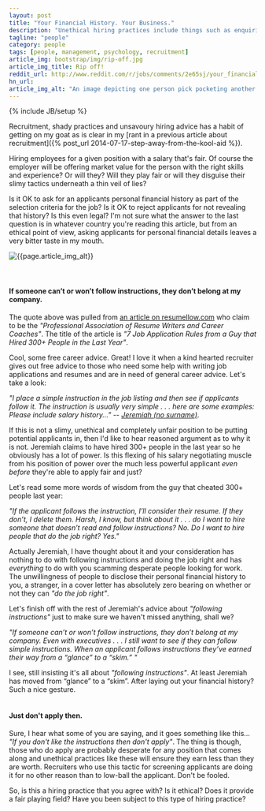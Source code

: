 ```yaml
---
layout: post
title: "Your Financial History. Your Business."
description: "Unethical hiring practices include things such as enquiring about your financial history. Your salary history is none of their business"
tagline: "people"
category: people
tags: [people, management, psychology, recruitment]
article_img: bootstrap/img/rip-off.jpg
article_img_title: Rip off!
reddit_url: http://www.reddit.com/r/jobs/comments/2e65sj/your_financial_history_your_business_unethical/
hn_url:
article_img_alt: "An image depicting one person pick pocketing another as some unscrupulous employers metaphorically do"
---
```

{% include JB/setup %}
<div class="intro">
<div class="intro-txt"> 
<p>
Recruitment, shady practices and unsavoury hiring advice has a habit of getting on my goat as is clear in my <span markdown="span">[rant in a previous article about recruitment]({% post_url 2014-07-17-step-away-from-the-kool-aid %})</span>. 
</p>
<p>
Hiring employees for a given position with a salary that's fair. Of course the employer will be offering market value for the person with the right skills and experience? Or will they? Will they play fair or will they disguise their slimy tactics underneath a thin veil of lies?
</p>
<p>
Is it OK to ask for an applicants personal financial history as part of the selection criteria for the job? Is it OK to reject applicants for not revealing that history? Is this even legal? I'm not sure what the answer to the last question is in whatever country you're reading this article, but from an ethical point of view, asking applicants for personal financial details leaves a very bitter taste in my mouth.
</p>
</div>
<div class="intro-img-border">
<div class="intro-img-bevel">
<div class="intro-img">
<img class="article-image" alt="{{page.article_img_alt}}" title="{{page.article_img_title}}" src="{{ASSET_PATH}}/{{page.article_img}}"/>
</div>
</div>
</div>
</div>
<br/>
<br/>

#### If someone can’t or won’t follow instructions, they don’t belong at my company.
The quote above was pulled from [an article on resumellow.com][1] who claim to be the _"Professional Association of Resume Writers and Career Coaches"_. The title of the article is _"7 Job Application Rules from a Guy that Hired 300+ People in the Last Year"_.

Cool, some free career advice. Great! I love it when a kind hearted recruiter gives out free advice to those who need some help with writing job applications and resumes and are in need of general career advice. Let's take a look:

_"I place a simple instruction in the job listing and then see if applicants follow it. The instruction is usually very simple . . . here are some examples: Please include salary history..."_  -- <cite>[Jeremiah (no surname)][1]</cite>.

If this is not a slimy, unethical and completely unfair position to be putting potential applicants in, then I'd like to hear reasoned argument as to why it is not. Jeremiah claims to have hired 300+ people in the last year so he obviously has a lot of power. Is this flexing of his salary negotiating muscle from his position of power over the much less powerful applicant _even before_ they're able to apply fair and just?

Let's read some more words of wisdom from the guy that cheated 300+ people last year:

_"If the applicant follows the instruction, I’ll consider their resume. If they don’t, I delete them. Harsh, I know, but think about it . . . do I want to hire someone that doesn’t read and follow instructions? No. Do I want to hire people that do the job right? Yes."_

Actually Jeremiah, I have thought about it and your consideration has nothing to do with following instructions and doing the job right and has _everything_ to do with you scamming desperate people looking for work. The unwillingness of people to disclose their personal financial history to you, a stranger, in a cover letter has absolutely zero bearing on whether or not they can _"do the job right"_.


Let's finish off with the rest of Jeremiah's advice about _"following instructions"_ just to make sure we haven't missed anything, shall we?

_"If someone can’t or won’t follow instructions, they don’t belong at my company. Even with executives . . . I still want to see if they can follow simple instructions. When an applicant follows instructions they’ve earned their way from a “glance” to a “skim.” "_

I see, still insisting it's all about _"following instructions"_. At least Jeremiah has moved from “glance” to a “skim”. After laying out your financial history? Such a nice gesture.
<br/>
<br/>

#### Just don't apply then.
Sure, I hear what some of you are saying, and it goes something like this... _"If you don't like the instructions then don't apply"_. The thing is though, those who do apply are probably desperate for any position that comes along and unethical practices like these will ensure they earn less than they are worth. Recruiters who use this tactic for screening applicants are doing it for no other reason than to low-ball the applicant. Don't be fooled.

So, is this a hiring practice that you agree with? Is it ethical? Does it provide a fair playing field? Have you been subject to this type of hiring practice?





[1]:http://resumellow.com/resume-tips/7-job-application-rules-from-a-guy-that-hired-300-people-in-the-last-year